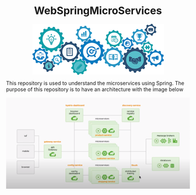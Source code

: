 <center> <h1>WebSpringMicroServices</h1> </center>

<p align="center">
  <img align="center" src="./assets/main.png">
</p>

This repository is used to understand the microservices using Spring.
The purpose of this repository is to have an architecture with the image below

![Architecture](./assets/objective.png "Architecture")
